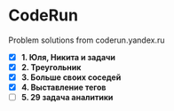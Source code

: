 # CodeRun
Problem solutions from coderun.yandex.ru

- [x] **1. Юля, Никита и задачи**
- [x] **2. Треугольник**
- [x] **3. Больше своих соседей**
- [x] **4. Выставление тегов**
- [ ] **5. 29 задача аналитики**

